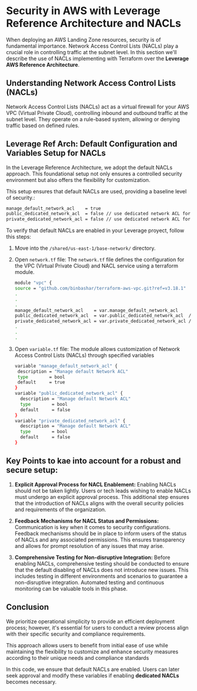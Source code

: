 # Security in AWS with Leverage Reference Architecture and NACLs
When deploying an AWS Landing Zone resources, security is of fundamental importance. Network Access Control Lists (NACLs) play a crucial role in controlling traffic at the subnet level. In this section we'll describe the use of NACLs implementing with Terraform over the **Leverage AWS Reference Architecture**.

## Understanding Network Access Control Lists (NACLs)
Network Access Control Lists (NACLs) act as a virtual firewall for your AWS VPC (Virtual Private Cloud), controlling inbound and outbound traffic at the subnet level. They operate on a rule-based system, allowing or denying traffic based on defined rules.

## Leverage Ref Arch: Default Configuration and Variables Setup for NACLs
In the Leverage Reference Architecture, we adopt the default NACLs approach.
This foundational setup not only ensures a controlled security environment but also offers the flexibility for customization.


This setup ensures that default NACLs are used, providing a baseline level of security.:
```bash
manage_default_network_acl    = true
public_dedicated_network_acl  = false // use dedicated network ACL for the public subnets.
private_dedicated_network_acl = false // use dedicated network ACL for the private subnets.
```
To verify that default NACLs are enabled in your Leverage proyect, follow this steps:

1. Move into the `/shared/us-east-1/base-network/` directory.


1. Open `network.tf` file:
  The `network.tf` file defines the configuration for the VPC (Virtual Private Cloud) and NACL service using a terraform module.
    ```bash
    module "vpc" {
    source = "github.com/binbashar/terraform-aws-vpc.git?ref=v3.18.1"
    .
    .
    .
    manage_default_network_acl    = var.manage_default_network_acl
    public_dedicated_network_acl  = var.public_dedicated_network_acl  // use dedicated network ACL for the public subnets.
    private_dedicated_network_acl = var.private_dedicated_network_acl // use dedicated network ACL for the private subnets.
    .
    .
    .
    ```


1. Open `variable.tf` file:
  The module allows customization of Network Access Control Lists (NACLs) through specified variables
    ```bash
    variable "manage_default_network_acl" {
     description = "Manage default Network ACL"
     type        = bool
     default     = true
    }
    variable "public_dedicated_network_acl" {
      description = "Manage default Network ACL"
      type        = bool
      default     = false
    }
    variable "private_dedicated_network_acl" {
      description = "Manage default Network ACL"
      type        = bool
      default     = false
    }
    ```


## Key Points to kae into account for a robust and secure setup:
1. **Explicit Approval Process for NACL Enablement:**
Enabling NACLs should not be taken lightly. Users or tech leads wishing to enable NACLs must undergo an explicit approval process. This additional step ensures that the introduction of NACLs aligns with the overall security policies and requirements of the organization.

1. **Feedback Mechanisms for NACL Status and Permissions:**
Communication is key when it comes to security configurations. Feedback mechanisms should be in place to inform users of the status of NACLs and any associated permissions. This ensures transparency and allows for prompt resolution of any issues that may arise.

1. **Comprehensive Testing for Non-disruptive Integration:**
Before enabling NACLs, comprehensive testing should be conducted to ensure that the default disabling of NACLs does not introduce new issues. This includes testing in different environments and scenarios to guarantee a non-disruptive integration. Automated testing and continuous monitoring can be valuable tools in this phase.



## Conclusion
We prioritize operational simplicity to provide an efficient deployment process; however, it's essential for users to conduct a review process align with their specific security and compliance requirements.

This approach allows users to benefit from initial ease of use while maintaining the flexibility to customize and enhance security measures according to their unique needs and compliance standards

In this code, we ensure that default NACLs are enabled. Users can later seek approval and modify these variables if enabling **dedicated NACLs** becomes necessary.
